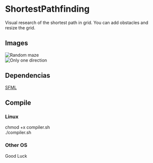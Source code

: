 # ShortestPathfinding
Visual research of the shortest path in grid. You can add obstacles and resize the grid.  

## Images
![Random maze](https://github.com/ccritne/ShortestPathfindingDijkstra/blob/main/img/maze1.png)  
![Only one direction](https://github.com/ccritne/ShortestPathfindingDijkstra/blob/main/img/maze2.png)  

## Dependencias
[SFML](https://www.sfml-dev.org/)   

## Compile 
### Linux
chmod +x compiler.sh  
./compiler.sh
### Other OS
Good Luck
